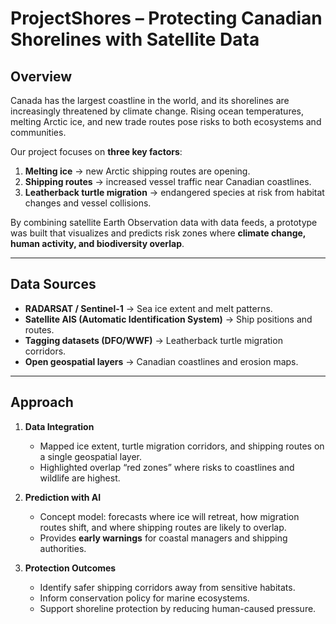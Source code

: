 # ProjectShores – Protecting Canadian Shorelines with Satellite Data  

## Overview  
Canada has the largest coastline in the world, and its shorelines are increasingly threatened by climate change. Rising ocean temperatures, melting Arctic ice, and new trade routes pose risks to both ecosystems and communities.  

Our project focuses on **three key factors**:  
1. **Melting ice** → new Arctic shipping routes are opening.  
2. **Shipping routes** → increased vessel traffic near Canadian coastlines.  
3. **Leatherback turtle migration** → endangered species at risk from habitat changes and vessel collisions.  

By combining satellite Earth Observation data with data feeds, a prototype was built that visualizes and predicts risk zones where **climate change, human activity, and biodiversity overlap**.  

---

## Data Sources  
- **RADARSAT / Sentinel-1** → Sea ice extent and melt patterns.  
- **Satellite AIS (Automatic Identification System)** → Ship positions and routes.  
- **Tagging datasets (DFO/WWF)** → Leatherback turtle migration corridors.  
- **Open geospatial layers** → Canadian coastlines and erosion maps.  

---

## Approach  
1. **Data Integration**  
   - Mapped ice extent, turtle migration corridors, and shipping routes on a single geospatial layer.  
   - Highlighted overlap “red zones” where risks to coastlines and wildlife are highest.  

2. **Prediction with AI**  
   - Concept model: forecasts where ice will retreat, how migration routes shift, and where shipping routes are likely to overlap.  
   - Provides **early warnings** for coastal managers and shipping authorities.  

3. **Protection Outcomes**  
   - Identify safer shipping corridors away from sensitive habitats.  
   - Inform conservation policy for marine ecosystems.  
   - Support shoreline protection by reducing human-caused pressure.  


